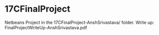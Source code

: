 # 17CFinalProject
Netbeans Project in the 17CFinalProject-AnshSrivastava/ folder.
Write up: FinalProjectWriteUp-AnshSrivastava.pdf
